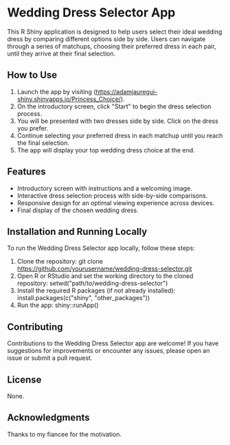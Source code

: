# Wedding Dress Selector App

This R Shiny application is designed to help users select their ideal wedding dress by comparing different options side by side. 
Users can navigate through a series of matchups, choosing their preferred dress in each pair, until they arrive at their final selection.
## How to Use
1. Launch the app by visiting (https://adamjauregui-shiny.shinyapps.io/Princess_Choice/).
2. On the introductory screen, click "Start" to begin the dress selection process.
3. You will be presented with two dresses side by side. Click on the dress you prefer.
4. Continue selecting your preferred dress in each matchup until you reach the final selection.
5. The app will display your top wedding dress choice at the end.
## Features
- Introductory screen with instructions and a welcoming image.
- Interactive dress selection process with side-by-side comparisons.
- Responsive design for an optimal viewing experience across devices.
- Final display of the chosen wedding dress.
## Installation and Running Locally
To run the Wedding Dress Selector app locally, follow these steps:

1. Clone the repository: git clone https://github.com/yourusername/wedding-dress-selector.git
2. Open R or RStudio and set the working directory to the cloned repository: setwd("path/to/wedding-dress-selector")
3. Install the required R packages (if not already installed): install.packages(c("shiny", "other_packages"))
4. Run the app: shiny::runApp()
## Contributing
Contributions to the Wedding Dress Selector app are welcome! If you have suggestions for improvements or encounter any issues, please open an issue or submit a pull request.
## License
None.
## Acknowledgments
Thanks to my fiancee for the motivation.




